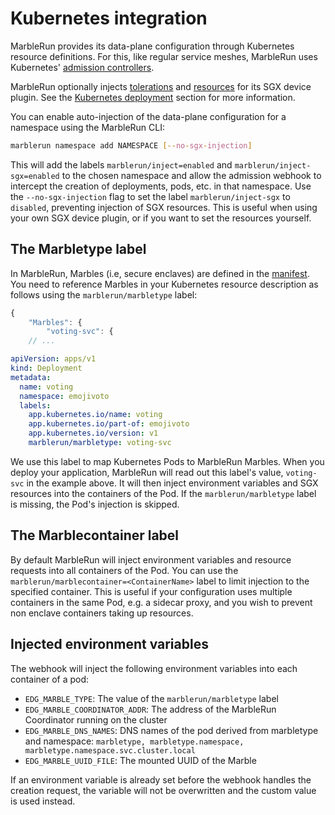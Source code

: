 # Kubernetes integration

MarbleRun provides its data-plane configuration through Kubernetes resource definitions. For this, like regular service meshes, MarbleRun uses Kubernetes' [admission controllers](https://kubernetes.io/docs/reference/access-authn-authz/admission-controllers/#mutatingadmissionwebhook).

MarbleRun optionally injects [tolerations](https://kubernetes.io/docs/concepts/scheduling-eviction/taint-and-toleration/) and [resources](https://kubernetes.io/docs/concepts/configuration/manage-resources-containers/) for its SGX device plugin. See the [Kubernetes deployment](deployment/kubernetes.md#sgx-device-plugin-on-kubernetes) section for more information.

You can enable auto-injection of the data-plane configuration for a namespace using the MarbleRun CLI:

```bash
marblerun namespace add NAMESPACE [--no-sgx-injection]
```

This will add the labels `marblerun/inject=enabled` and `marblerun/inject-sgx=enabled` to the chosen namespace and allow the admission webhook to intercept the creation of deployments, pods, etc. in that namespace.
Use the `--no-sgx-injection` flag to set the label `marblerun/inject-sgx` to `disabled`, preventing injection of SGX resources. This is useful when using your own SGX device plugin, or if you want to set the resources yourself.

## The Marbletype label

In MarbleRun, Marbles (i.e, secure enclaves) are defined in the [manifest](workflows/define-manifest.md). You need to reference Marbles in your Kubernetes resource description as follows using the `marblerun/marbletype` label:

```javascript
{
    "Marbles": {
        "voting-svc": {
    // ...
```

```yaml
apiVersion: apps/v1
kind: Deployment
metadata:
  name: voting
  namespace: emojivoto
  labels:
    app.kubernetes.io/name: voting
    app.kubernetes.io/part-of: emojivoto
    app.kubernetes.io/version: v1
    marblerun/marbletype: voting-svc
```

We use this label to map Kubernetes Pods to MarbleRun Marbles.
When you deploy your application, MarbleRun will read out this label's value, `voting-svc` in the example above.
It will then inject environment variables and SGX resources into the containers of the Pod.
If the `marblerun/marbletype` label is missing, the Pod's injection is skipped.

## The Marblecontainer label

By default MarbleRun will inject environment variables and resource requests into all containers of the Pod.
You can use the `marblerun/marblecontainer=<ContainerName>` label to limit injection to the specified container.
This is useful if your configuration uses multiple containers in the same Pod, e.g. a sidecar proxy, and you wish to prevent non enclave containers taking up resources.

## Injected environment variables

The webhook will inject the following environment variables into each container of a pod:

* `EDG_MARBLE_TYPE`:  The value of the `marblerun/marbletype` label
* `EDG_MARBLE_COORDINATOR_ADDR`:  The address of the MarbleRun Coordinator running on the cluster
* `EDG_MARBLE_DNS_NAMES`:  DNS names of the pod derived from marbletype and namespace: `marbletype, marbletype.namespace, marbletype.namespace.svc.cluster.local`
* `EDG_MARBLE_UUID_FILE`:  The mounted UUID of the Marble

If an environment variable is already set before the webhook handles the creation request, the variable will not be overwritten and the custom value is used instead.
